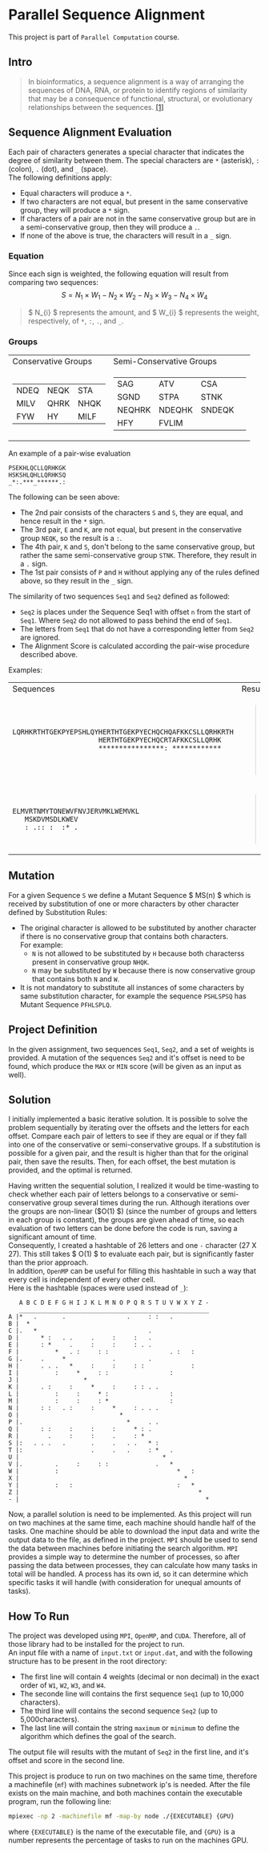 # Parallel Sequence Alignment

This project is part of `Parallel Computation` course.

## Intro
>In bioinformatics, a sequence alignment is a way of arranging the sequences of DNA, RNA, or protein to identify regions of similarity that may be a consequence of functional, structural, or evolutionary relationships between the sequences. [[1]](https://en.wikipedia.org/wiki/Sequence_alignment)  

## Sequence Alignment Evaluation
Each pair of characters generates a special character that indicates the degree of similarity between them.
The special characters are `*` (asterisk), `:` (colon), `.` (dot), and `_` (space).  
The following definitions apply:  
*   Equal characters will produce a `*`.
*   If two characters are not equal, but present in the same conservative group, they will produce a `*` sign.
*   If characters of a pair are not in the same conservative group but are in a semi-conservative group, then they will produce a `.`.
*   If none of the above is true, the characters will result in a `_` sign.

### Equation
Since each sign is weighted, the following equation will result from comparing two sequences:  
$$ S = N_{1} \times W_{1} - N_{2} \times W_{2} - N_{3} \times W_{3} - N_{4} \times W_{4} $$

>   $ N_{i} $ represents the amount, and $ W_{i} $ represents the weight, respectively, of `*`, `:`, `.`, and `_`.

### Groups
<table>
<tr>
<td>Conservative Groups</td><td>Semi-Conservative Groups</td>
</tr>
<tr>
<td>

|	|	|	|
|--|--|--|
|NDEQ  | NEQK|	STA|
|MILV | QHRK | NHQK|
|FYW | HY |MILF |

</td>
<td>

|	|	|	|	|
|--|--|--|--|
|SAG| ATV|	CSA|
|SGND| STPA| STNK|
|NEQHRK| NDEQHK|SNDEQK|
| HFY| FVLIM|    |

</td>
</tr>
</table>


An example of a pair-wise evaluation  
```
PSEKHLQCLLQRHKGK
HSKSHLQHLLQRHKSQ
_*:.***_******.:
```

The following can be seen above:
*   The 2nd pair consists of the characters `S` and `S`, they are equal, and hence result in the `*` sign.
*   The 3rd pair, `E` and `K`, are not equal, but present in the conservative group `NEQK`, so the result is a `:`.
* The 4th pair, `K` and `S`, don't belong to the same conservative group, but rather the same semi-conservative group `STNK`. Therefore, they result in a `.` sign.
*   The 1st pair consists of `P` and `H` without applying any of the rules defined above, so they result in the `_` sign.


The similarity of two sequences `Seq1` and `Seq2` defined as followed:
*	`Seq2` is places under the Sequence Seq1 with offset `n` from the start of `Seq1`. Where `Seq2` do not allowed to pass behind the end of `Seq1`.
*	The letters from `Seq1` that do not have a corresponding letter from `Seq2` are ignored.
*	The Alignment Score is calculated according the pair-wise procedure described above.


Examples:
<table>
<tr>
<td>Sequences</td><td>Results</td>
</tr>
<tr>
<td>

```
LQRHKRTHTGEKPYEPSHLQYHERTHTGEKPYECHQCHQAFKKCSLLQRHKRTH
                     HERTHTGEKPYECHQCRTAFKKCSLLQRHK
                     ****************: ************
```
</td>
<td>

>   Weights: 1.5 2.6 0.3 0.2 <br />
>   Offset: 21<br />
>   Score: 39.2
</td>
</tr>
<tr>
<td>

```
ELMVRTNMYTONEWVFNVJERVMKLWEMVKL
   MSKDVMSDLKWEV
   : .:: :  :* .
```
</td>
<td>

>   Weights: 5 4 3 2<br />
>   Offset: 3<br />
>   Score: -31
</td>
</tr>
</table>


## Mutation
For a given Sequence `S` we define a Mutant Sequence $ MS(n) $ which is received by substitution of one or more characters by other character defined by Substitution Rules:
*	The original character is allowed to be substituted by another character if there is no conservative group that contains both characters.  
    For example:
    *	`N` is not allowed to be substituted by `H` because both characterss present in conservative group `NHQK`.
    *   `N` may be substituted by `W` because there is now conservative group that contains both `N` and `W`.
*   It is not mandatory to substitute all instances of some characters by same substitution character, for example the sequence `PSHLSPSQ` has Mutant Sequence `PFHLSPLQ`.  

## Project Definition
In the given assignment, two sequences `Seq1`, `Seq2`, and a set of weights is provided. A mutation of the sequences `Seq2` and it's offset is need to be found, which produce the `MAX` or `MIN` score (will be given as an input as well).  


## Solution
I initially implemented a basic iterative solution. It is possible to solve the problem sequentially by iterating over the offsets and the letters for each offset. Compare each pair of letters to see if they are equal or if they fall into one of the conservative or semi-conservative groups. If a substitution is possible for a given pair, and the result is higher than that for the original pair, then save the results. Then, for each offset, the best mutation is provided, and the optimal is returned.  

Having written the sequential solution, I realized it would be time-wasting to check whether each pair of letters belongs to a conservative or semi-conservative group several times during the run. Although iterations over the groups are non-linear ($O(1) $) (since the number of groups and letters in each group is constant), the groups are given ahead of time, so each evaluation of two letters can be done before the code is run, saving a significant amount of time.  
Consequently, I created a hashtable of 26 letters and one `-` character (27 X 27). This still takes $ O(1) $ to evaluate each pair, but is significantly faster than the prior approach.  
In addition, `OpenMP` can be useful for filling this hashtable in such a way that every cell is independent of every other cell.  
Here is the hashtable (spaces were used instead of `_`):

```
   A B C D E F G H I J K L M N O P Q R S T U V W X Y Z -
   _____________________________________________________
A |*   .       .                 .     : :   .          
B |  *                                                  
C |.   *                               .                
D |      * :   . .     .     :     :   .                
E |      : *     .     :     :     : . .                
F |          *   . :     : :                 . :   :    
G |.     .     *             .         .                
H |      . . .   *     :     :     : :             :    
I |          :     *     : :                 :          
J |                  *                                  
K |      . :     :     *     :     : : . .              
L |          :     :     * :                 :          
M |          :     :     : *                 :          
N |      : :   . :     :     *     : . . .              
O |                            *                        
P |.                             *     . .              
Q |      : :     :     :     :     * : .                
R |        .     :     :     .     : *                  
S |:   . . .   .       .     .   . .   * :              
T |:                   .     .   .     : *   .          
U |                                        *            
V |.         .     :     : :             .   *          
W |          :                                 *   :    
X |                                              *      
Y |          :   :                             :   *    
Z |                                                  *  
- |                                                    * 
```

Now, a parallel solution is need to be implemented. As this project will run on two machines at the same time, each machine should handle half of the tasks. One machine should be able to download the input data and write the output data to the file, as defined in the project. `MPI` should be used to send the data between machines before initiating the search algorithm. `MPI` provides a simple way to determine the number of processes, so after passing the data between processes, they can calculate how many tasks in total will be handled. A process has its own id, so it can determine which specific tasks it will handle (with consideration for unequal amounts of tasks).






## How To Run
The project was developed using `MPI`, `OpenMP`, and `CUDA`. Therefore, all of those library had to be installed for the project to run.  
An input file with a name of `input.txt` or `input.dat`, and with the following structure has to be present in the root directory:
*   The first line will contain 4 weights (decimal or non decimal) in the exact order of `W1`, `W2`, `W3`, and `W4`.
*   The seconde line will contains the first sequence `Seq1` (up to 10,000 characters).
*   The third line will contains the second sequence `Seq2` (up to 5,000characters).
*   The last line will contain the string `maximum` or `minimum` to define the algorithm which defines the goal of the search.  

The output file will results with the mutant of `Seq2` in the first line, and it's offset and score in the second line.

This project is produce to run on two machines on the same time, therefore a machinefile (`mf`) with machines subnetwork ip's is needed.
After the file exists on the main machine, and both machines contain the executable program, run the following line:  
```bash
mpiexec -np 2 -machinefile mf -map-by node ./{EXECUTABLE} {GPU} 
```
where `{EXECUTABLE}` is the name of the executable file, and `{GPU}` is a number represents the percentage of tasks to run on the machines GPU.